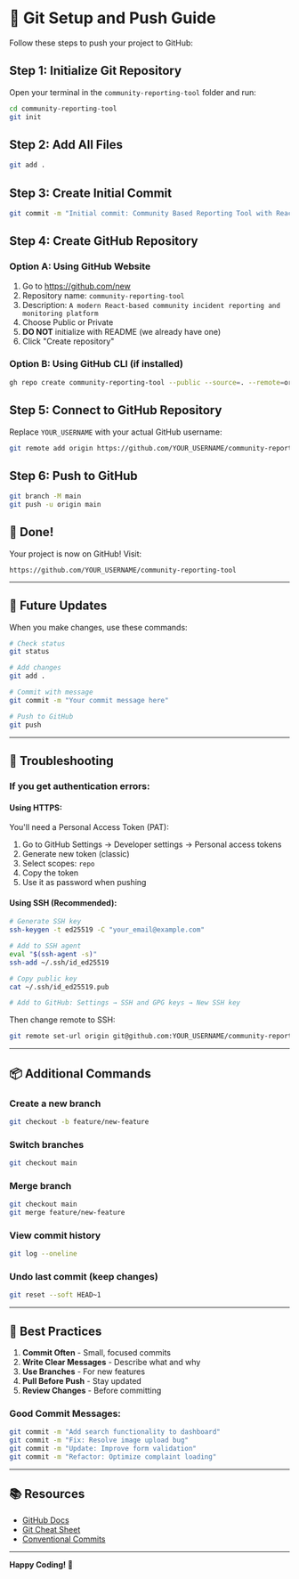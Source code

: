 # 🚀 Git Setup and Push Guide

Follow these steps to push your project to GitHub:

## Step 1: Initialize Git Repository

Open your terminal in the `community-reporting-tool` folder and run:

```bash
cd community-reporting-tool
git init
```

## Step 2: Add All Files

```bash
git add .
```

## Step 3: Create Initial Commit

```bash
git commit -m "Initial commit: Community Based Reporting Tool with React"
```

## Step 4: Create GitHub Repository

### Option A: Using GitHub Website
1. Go to https://github.com/new
2. Repository name: `community-reporting-tool`
3. Description: `A modern React-based community incident reporting and monitoring platform`
4. Choose Public or Private
5. **DO NOT** initialize with README (we already have one)
6. Click "Create repository"

### Option B: Using GitHub CLI (if installed)
```bash
gh repo create community-reporting-tool --public --source=. --remote=origin
```

## Step 5: Connect to GitHub Repository

Replace `YOUR_USERNAME` with your actual GitHub username:

```bash
git remote add origin https://github.com/YOUR_USERNAME/community-reporting-tool.git
```

## Step 6: Push to GitHub

```bash
git branch -M main
git push -u origin main
```

## 🎉 Done!

Your project is now on GitHub! Visit:
```
https://github.com/YOUR_USERNAME/community-reporting-tool
```

---

## 📝 Future Updates

When you make changes, use these commands:

```bash
# Check status
git status

# Add changes
git add .

# Commit with message
git commit -m "Your commit message here"

# Push to GitHub
git push
```

---

## 🔧 Troubleshooting

### If you get authentication errors:

#### Using HTTPS:
You'll need a Personal Access Token (PAT):
1. Go to GitHub Settings → Developer settings → Personal access tokens
2. Generate new token (classic)
3. Select scopes: `repo`
4. Copy the token
5. Use it as password when pushing

#### Using SSH (Recommended):
```bash
# Generate SSH key
ssh-keygen -t ed25519 -C "your_email@example.com"

# Add to SSH agent
eval "$(ssh-agent -s)"
ssh-add ~/.ssh/id_ed25519

# Copy public key
cat ~/.ssh/id_ed25519.pub

# Add to GitHub: Settings → SSH and GPG keys → New SSH key
```

Then change remote to SSH:
```bash
git remote set-url origin git@github.com:YOUR_USERNAME/community-reporting-tool.git
```

---

## 📦 Additional Commands

### Create a new branch
```bash
git checkout -b feature/new-feature
```

### Switch branches
```bash
git checkout main
```

### Merge branch
```bash
git checkout main
git merge feature/new-feature
```

### View commit history
```bash
git log --oneline
```

### Undo last commit (keep changes)
```bash
git reset --soft HEAD~1
```

---

## 🌟 Best Practices

1. **Commit Often** - Small, focused commits
2. **Write Clear Messages** - Describe what and why
3. **Use Branches** - For new features
4. **Pull Before Push** - Stay updated
5. **Review Changes** - Before committing

### Good Commit Messages:
```bash
git commit -m "Add search functionality to dashboard"
git commit -m "Fix: Resolve image upload bug"
git commit -m "Update: Improve form validation"
git commit -m "Refactor: Optimize complaint loading"
```

---

## 📚 Resources

- [GitHub Docs](https://docs.github.com)
- [Git Cheat Sheet](https://education.github.com/git-cheat-sheet-education.pdf)
- [Conventional Commits](https://www.conventionalcommits.org/)

---

**Happy Coding! 🚀**
